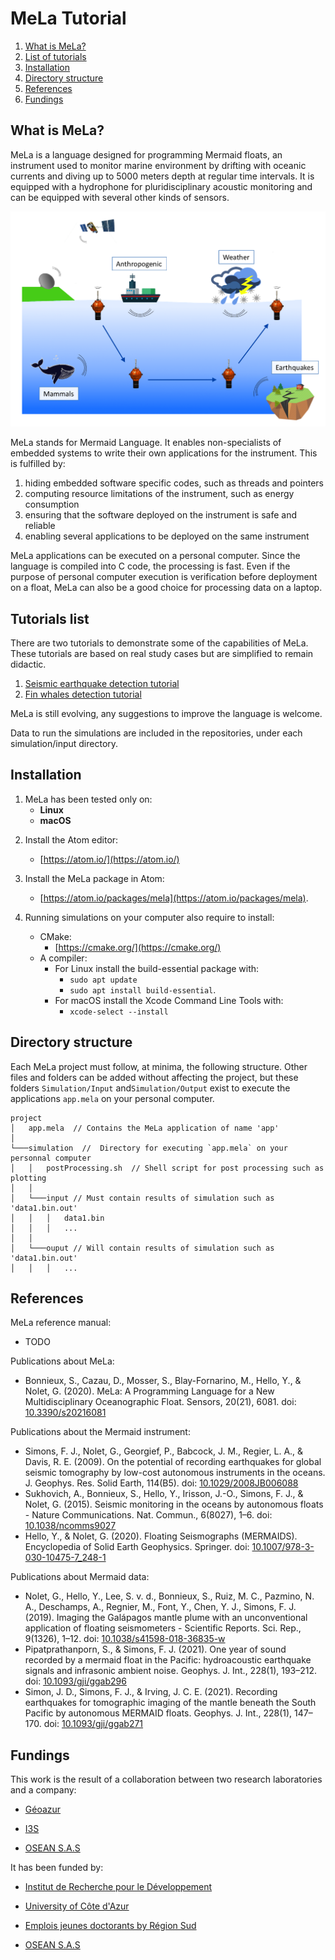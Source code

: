 # MeLa Tutorial


1. [What is MeLa?](#whatmela)
2. [List of tutorials](#tutolist)
3. [Installation](#installation)
4. [Directory structure](#directory)
5. [References](#references)
6. [Fundings](#fundings)



## <a name="whatmela"></a> What is MeLa?

MeLa is a language designed for programming Mermaid floats, an instrument used to monitor marine environment by drifting with oceanic currents and diving up to 5000 meters depth at regular time intervals. It is equipped with a hydrophone for pluridisciplinary acoustic monitoring and can be equipped with several other kinds of sensors.

![image1](.images/MermaidFloatAcoustic.png)

MeLa stands for Mermaid Language. It enables non-specialists of embedded systems to write their own applications for the instrument. This is fulfilled by:

1. hiding embedded software specific codes, such as threads and pointers
2. computing resource limitations of the instrument, such as energy consumption
3. ensuring that the software deployed on the instrument is safe and reliable
4. enabling several applications to be deployed on the same instrument

MeLa applications can be executed on a personal computer. Since the language is compiled into C code, the processing is fast. Even if the purpose of personal computer execution is verification before deployment on a float, MeLa can also be a good choice for processing data on a laptop.


## <a name="tutolist"></a> Tutorials list

There are two tutorials to demonstrate some of the capabilities of MeLa. These tutorials are based on real study cases but are simplified to remain didactic.

1. [Seismic earthquake detection tutorial](seismic/README.md)
2. [Fin whales detection tutorial](fin-whales/README.md)

MeLa is still evolving, any suggestions to improve the language is welcome.

Data to run the simulations are included in the repositories, under each simulation/input directory.


## <a name="installation"></a> Installation

1. MeLa has been tested only on:
	* **Linux** 
	* **macOS**
<!--	* (still **not** tested on Windows) -->

2. Install the Atom editor:
	* [https://atom.io/](https://atom.io/)

3. Install the MeLa package in Atom:
	* [https://atom.io/packages/mela](https://atom.io/packages/mela).

4. Running simulations on your computer also require to install:
	* CMake:
		* [https://cmake.org/](https://cmake.org/)
	* A compiler:
		* For Linux install the build-essential package with:
			* `sudo apt update`
			* `sudo apt install build-essential`.
		* For macOS install the Xcode Command Line Tools with:
			* `xcode-select --install`


## <a name="directory"></a> Directory structure

Each MeLa project must follow, at minima, the following structure. Other files and folders can be added without affecting the project, but these folders `Simulation/Input` and`Simulation/Output` exist to execute the applications `app.mela` on your personal computer. 

```
project
│   app.mela  // Contains the MeLa application of name 'app'
│
└───simulation  //  Directory for executing `app.mela` on your personnal computer 
│   │   postProcessing.sh  // Shell script for post processing such as plotting
│   │
│   └───input // Must contain results of simulation such as 'data1.bin.out'  
│   │   │   data1.bin
│   │   │   ...
│   │
│   └───ouput // Will contain results of simulation such as 'data1.bin.out' 
│   │   │   ...
```



## <a name="references"></a> References

MeLa reference manual:

* TODO


Publications about MeLa:

* Bonnieux, S., Cazau, D., Mosser, S., Blay-Fornarino, M., Hello, Y., & Nolet, G. (2020). MeLa: A Programming Language for a New Multidisciplinary Oceanographic Float. Sensors, 20(21), 6081. doi: [10.3390/s20216081](https://doi.org/10.3390/s20216081)


Publications about the Mermaid instrument:

* Simons, F. J., Nolet, G., Georgief, P., Babcock, J. M., Regier, L. A., & Davis, R. E. (2009). On the potential of recording earthquakes for global seismic tomography by low-cost autonomous instruments in the oceans. J. Geophys. Res. Solid Earth, 114(B5). doi: [10.1029/2008JB006088](https://doi.org/10.1029/2008JB006088)
* Sukhovich, A., Bonnieux, S., Hello, Y., Irisson, J.-O., Simons, F. J., & Nolet, G. (2015). Seismic monitoring in the oceans by autonomous floats - Nature Communications. Nat. Commun., 6(8027), 1–6. doi: [10.1038/ncomms9027](https://doi.org/10.1038/ncomms9027)
* Hello, Y., & Nolet, G. (2020). Floating Seismographs (MERMAIDS). Encyclopedia of Solid Earth Geophysics. Springer. doi: [10.1007/978-3-030-10475-7_248-1](https://doi.org/10.1007/978-3-030-10475-7_248-1)


Publications about Mermaid data:

* Nolet, G., Hello, Y., Lee, S. v. d., Bonnieux, S., Ruiz, M. C., Pazmino, N. A., Deschamps, A., Regnier, M., Font, Y., Chen, Y. J., Simons, F. J. (2019). Imaging the Galápagos mantle plume with an unconventional application of floating seismometers - Scientific Reports. Sci. Rep., 9(1326), 1–12. doi: [10.1038/s41598-018-36835-w](https://doi.org/10.1038/s41598-018-36835-w)
* Pipatprathanporn, S., & Simons, F. J. (2021). One year of sound recorded by a mermaid float in the Pacific: hydroacoustic earthquake signals and infrasonic ambient noise. Geophys. J. Int., 228(1), 193–212. doi: [10.1093/gji/ggab296](https://doi.org/10.1093/gji/ggab296)
* Simon, J. D., Simons, F. J., & Irving, J. C. E. (2021). Recording earthquakes for tomographic imaging of the mantle beneath the South Pacific by autonomous MERMAID floats. Geophys. J. Int., 228(1), 147–170. doi: [10.1093/gji/ggab271](https://doi.org/10.1093/gji/ggab271)




## <a name="fundings"></a> Fundings

This work is the result of a collaboration between two research laboratories and a company:

* [Géoazur](https://geoazur.oca.eu/)

* [I3S](https://www.i3s.unice.fr/)

* [OSEAN S.A.S](https://www.osean.fr/)


It has been funded by:

* [Institut de Recherche pour le Développement](https://www.ird.fr/)

* [University of Côte d'Azur](https://univ-cotedazur.fr/)

* [Emplois jeunes doctorants by Région Sud](https://www.maregionsud.fr/aides-et-appels-a-projets/detail/emplois-jeunes-doctorants)

* [OSEAN S.A.S](https://www.osean.fr/)


